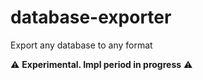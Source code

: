 # database-exporter
Export any database to any format

:warning: **Experimental. Impl period in progress** :warning:
